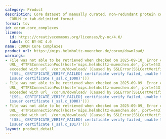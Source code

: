 ```yaml
---
category: Product
description: Core dataset of manually curated, non-redundant protein complexes in
  CORUM in tab-delimited format
format: tsv
id: corum.core_complexes
license:
  id: https://creativecommons.org/licenses/by-nc/4.0/
  label: CC BY-NC 4.0
name: CORUM Core Complexes
product_url: https://mips.helmholtz-muenchen.de/corum/download/
warnings:
- File was not able to be retrieved when checked on 2025-09-10_ Error connecting to
  URL_ HTTPSConnectionPool(host='mips.helmholtz-muenchen.de', port=443)_ Max retries
  exceeded with url_ /corum/download/ (Caused by SSLError(SSLCertVerificationError(1,
  '[SSL_ CERTIFICATE_VERIFY_FAILED] certificate verify failed_ unable to get local
  issuer certificate (_ssl.c_1000)')))
- File was not able to be retrieved when checked on 2025-09-09_ Error connecting to
  URL_ HTTPSConnectionPool(host='mips.helmholtz-muenchen.de', port=443)_ Max retries
  exceeded with url_ /corum/download/ (Caused by SSLError(SSLCertVerificationError(1,
  '[SSL_ CERTIFICATE_VERIFY_FAILED] certificate verify failed_ unable to get local
  issuer certificate (_ssl.c_1000)')))
- File was not able to be retrieved when checked on 2025-09-09_ Error connecting to
  URL_ HTTPSConnectionPool(host='mips.helmholtz-muenchen.de', port=443)_ Max retries
  exceeded with url_ /corum/download/ (Caused by SSLError(SSLCertVerificationError(1,
  '[SSL_ CERTIFICATE_VERIFY_FAILED] certificate verify failed_ unable to get local
  issuer certificate (_ssl.c_1017)')))
layout: product_detail
---
```

